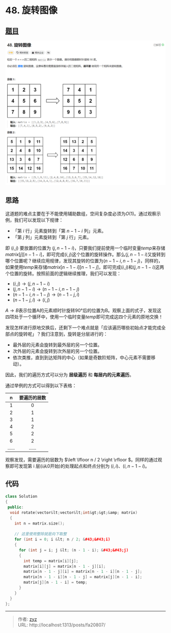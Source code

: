 # 48. 旋转图像


## [题目](https://leetcode.cn/problems/rotate-image/?envType=study-plan-v2&amp;envId=top-100-liked)

![图1](/PostsImgs/LeetCode/48/question.png)

## 思路

这道题的难点主要在于不能使用辅助数组，空间复杂度必须为$O(1)$。通过观察示例，我们可以发现以下规律：

- 「第 $i$ 行」元素旋转到「第 $n−1−i$ 列」元素。
- 「第 $j$ 列」元素旋转到「第 $j$ 行」元素。

即 $(i, j)$ 要放置的位置为 $(j, n - 1 - i)$，只要我们提前使用一个临时变量$temp$来存储$matrix[j][n - 1 - i]$，即可完成$(i, j)$这个位置的旋转操作。那么$(j, n - 1 - i)$又旋转到哪个位置呢？继续应用规律，发现其旋转的位置为$(n - 1 - i, n - 1 - j)$，同样的，如果使用$temp$来存储$matrix[n - 1 - i][n - 1 - j]$，即可完成$(i, j)$和$(j, n - 1 - i)$这两个位置的旋转。按照前面的逻辑继续推理，我们可以发现：

- $(i, j)  → (j, n - 1 - i)$
- $(j, n - 1 - i) → (n - 1 - i, n - 1 - j)$
- $(n - 1 - i, n - 1 - j) → (n - 1 - j, i)$
- $(n - 1 - j, i) → (i, j)$

$A→B$表示位置A的元素顺时针旋转$90°$后的位置为B。观察上面的式子，发现这四项处于一个循环中，使用一个临时变量$temp$即可完成这四个元素的原地交换！

发现怎样进行原地交换后，还剩下一个难点就是「应该遍历哪些初始点才能完成全部点的旋转呢」？我们注意到，旋转是分层进行的：

- 最外层的元素会旋转到最外层的另一个位置。
- 次外层的元素会旋转到次外层的另一个位置。
- 依次类推，直到到达矩阵的中心（如果是奇数阶矩阵，中心元素不需要移动）。

因此，我们的遍历方式可以分为 **层级遍历** 和 **每层内的元素遍历**。

通过举例的方式可以得到以下表格：

|   n    | 要遍历的层数 |
| :----: | :----------: |
|   1    |      0       |
|   2    |      1       |
|   3    |      1       |
|   4    |      2       |
|   5    |      2       |
|   6    |      2       |
| ...... |    ......    |

观察发现，需要遍历的层数为 $\left \lfloor n / 2 \right \rfloor $。同样的通过观察即可发现第 i 层(i从0开始)的处理起点和终点分别为 $(i, i)、(i, n - 1 - i)$。

## 代码

```cpp
class Solution
{
 public:
  void rotate(vector&lt;vector&lt;int&gt;&gt;&amp; matrix)
  {
    int n = matrix.size();

    // 这里使用整除就是向下取整
    for (int i = 0; i &lt; n / 2; &#43;&#43;i)
    {
      for (int j = i; j &lt; (n - 1 - i); &#43;&#43;j)
      {
        int temp = matrix[i][j];
        matrix[i][j] = matrix[n - 1 - j][i];
        matrix[n - 1 - j][i] = matrix[n - 1 - i][n - 1 - j];
        matrix[n - 1 - i][n - 1 - j] = matrix[j][n - 1 - i];
        matrix[j][n - 1 - i] = temp;
      }
    }
  }
};
```


---

> 作者: [zyz](https://github.com/YouZhiZheng)  
> URL: http://localhost:1313/posts/fa20807/  

